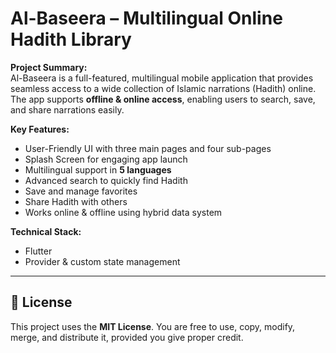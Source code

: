 # Al-Baseera – Multilingual Online Hadith Library

**Project Summary:**  
Al-Baseera is a full-featured, multilingual mobile application that provides seamless access to a wide collection of Islamic narrations (Hadith) online. The app supports **offline & online access**, enabling users to search, save, and share narrations easily.

**Key Features:**  
- User-Friendly UI with three main pages and four sub-pages  
- Splash Screen for engaging app launch  
- Multilingual support in **5 languages**  
- Advanced search to quickly find Hadith  
- Save and manage favorites  
- Share Hadith with others  
- Works online & offline using hybrid data system  

**Technical Stack:**  
- Flutter  
- Provider & custom state management  

---

## 📌 License
This project uses the **MIT License**. You are free to use, copy, modify, merge, and distribute it, provided you give proper credit.